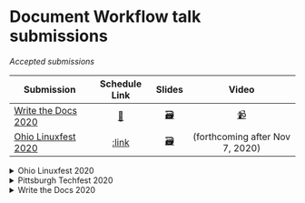 # Document Workflow talk submissions

_Accepted submissions_

| Submission                                  | Schedule Link                                                                          | Slides | Video                     |
|---------------------------------------------|:------------------------------------------------------------------------------------:|:----:|:----------------------:|
| [Write the Docs 2020](#write-the-docs-2020) | [:link:](https://www.writethedocs.org/conf/portland/2020/speakers/#speaker-colin-dean) | [:card_file_box:](https://speakerdeck.com/colindean/building-a-content-focused-scientific-document-authoring-workflow-for-data-scientists-and-engineers-alike) | [:video_camera:](https://www.youtube.com/watch?v=m1Lhy3fheuY) |
| [Ohio Linuxfest 2020](#ohio-linuxfest-2020) | [:link](https://olfconference.org/speakers/#colindean) | [:card_file_box:](https://speakerdeck.com/colindean/building-a-content-focused-scientific-document-authoring-workflow-for-data-scientists-and-engineers-alike) | (forthcoming after Nov 7, 2020) |

<details>
  <summary>Ohio Linuxfest 2020</summary>

## Ohio Linuxfest 2020

[Accepted :white_check_mark:](https://olfconference.org/speakers/#colindean)

## Title

An open-source documentation workflow loved by both Data Scientists and Engineers

### Abstract

I observed a white paper authoring collaboration workflow problem at my Forbes 50 employer wherein a tedious workflow around legacy tooling caused undue stress, headaches, rework, and, ultimately, a cosmetically poor-looking document with inconsistent content and styles. Knowing that a good document requires both good content and presentation, I proposed and led the creation of a simple workflow amenable to our team's software engineers and data scientists: treating the white paper text as code with technologies including Markdown, GitHub Enterprise, Pandoc, LaTeX, and a review process that gets the tooling out of the way in order to enable content authors to focus less on logistics and more on writing and reviewing.

The result was that a team of seven engineers and data scientists created a 50-page document containing text, diagrams, equations, graphics, and more in just two weeks. The result greatly pleased our directors and executives. They praised our team not only for the incredibly valuable content but also for the professional appearance of the document. When they learned about the peer review process we used to create it, they wanted more teams to use it.

This talk focuses on the problems of passing around files by email or shared drives, the problems of collaborative editing of online documentation, and the problems we're still addressing in our solution that we've now used to author several significant internal documents.
</details>

<details>
  <summary>Pittsburgh Techfest 2020</summary>

## Pittsburgh Techfest 2020

### Title

Building a content-focused, scientific document authoring workflow for Data Scientists and Engineers alike

### Elevator Pitch

My team of scientists, engineers, and one product owner were asked to produce a white paper explaining how our software works. We dreaded using a Word document, even in Office365. Only 2 of us knew LaTeX. My solution: Markdown filtered through Pandoc and edited on GitHub. 3 docs & 15 authors later…

### Description

I observed a white paper authoring collaboration workflow problem at my Forbes 50 employer wherein a tedious workflow around legacy tooling caused undue stress, headaches, rework, and, ultimately, a cosmetically poor-looking document with inconsistent content and styles. Knowing that a good document requires both good content and presentation, I proposed and led the creation of a simple workflow amenable to our team's software engineers and data scientists: treating the white paper text as code with technologies including Markdown, GitHub Enterprise, Pandoc, LaTeX, and a review process that gets the tooling out of the way in order to enable content authors to focus less on logistics and more on writing and reviewing.

The result was that a team of seven engineers and data scientists created a 50-page document containing text, diagrams, equations, graphics, and more in just two weeks. The result greatly pleased our directors and executives. They praised our team not only for the incredibly valuable content but also for the professional appearance of the document. When they learned about the peer review process we used to create it, they wanted more teams to use it.

This talk focuses on the problems of passing around files by email or shared drives, the problems of collaborative editing of online documentation, and the problems we're still addressing in our solution that we've now used to author several significant internal documents.

### Notes

This talk is aimed primarily at software engineers who value document aesthetics as much as content and who have a team that values or aspires to value documentation as much as code. This simple system is approachable by anyone who can write documents with Markdown formatting. With some automation, the need for an engineer overseeing the project goes away entirely.

After listening to this talk, the audience will be able to:

* Understand the value of treating documents like code and have methods to facilitate this.
* Use the code review tool of their choice for document change reviews
* Discover easy-to-use command-line tools for building professional-looking documents
* Live in a world where Markdown and LaTeX work together like Python and Assembly language
* Replace cumbersome, error-prone workflows with one that makes almost everyone happier

</details>

<details>
  <summary>Write the Docs 2020</summary>

## Write the Docs 2020

[Accepted :white_check_mark:](https://www.writethedocs.org/conf/portland/2020/speakers/#speaker-colin-dean)

### Title

Building a content-focused, scientific document authoring workflow for Data Scientists and Engineers alike

### Talk Abstract

I observed a white paper authoring collaboration workflow problem at my Forbes 50 employer wherein a tedious workflow around legacy tooling caused undue stress, headaches, rework, and, ultimately, a cosmetically poor-looking document with inconsistent content _and_ styles. Knowing that a good document requires both good content and presentation, I proposed and led the creation of a simple workflow amenable to our team's software engineers and data scientists: treating the white paper text as code with technologies including Markdown, GitHub Enterprise, Pandoc, LaTeX, and a review process that gets the tooling out of the way in order to enable content authors to focus less on logistics and more on writing and reviewing.

The result was that a team of seven engineers and data scientists created a 50-page document containing text, diagrams, equations, graphics, and more in just two weeks. The result greatly pleased our directors and executives. They praised our team not only for the incredibly valuable content, but also the professional appearance of the document. When they learned about the peer review process we used to create it, they wanted more teams to use it.

This talk focuses on the problems of passing around files by email or shared drives, the problems of collaborative editing of online documentation, and the problems we're still addressing in our solution that we've now used to author several significant internal documents.

### Who and Why

This talk is aimed primarily at software engineers who value document aesthetics as much as content and who have a team that values or aspires to value documentation as much as code. This simple system is approachable by anyone who can write documents with Markdown formatting. With some automation, the need for an engineer overseeing the project goes away entirely.

After listening to this talk, the audience will be able to:

* Understand the value of treating documents like code and have methods to facilitate this.
* Use the code review tool of their choice for document change reviews
* Discover easy-to-use command line tools for building professional-looking documents
* Live in a world where Markdown and LaTeX work together like Python and Assembly language
* Replace cumbersome, error-prone workflows with one that makes almost everyone happier

### Unsubmitted notes

Months ago, I identified a disconnect between several teams at my Forbes 50 employer. Some teams wrote white papers using Microsoft Word, passing a file around via email or OneDrive. One person was in charge of "reviewing changes" or merging multiple versions when two people concurrently reviewed a revision. Seeing the problems of this, other teams wrote documents using Confluence or MediaWiki. Concurrent editing was still a problem and reviews suffered. Last change in was the victor.

</details>
